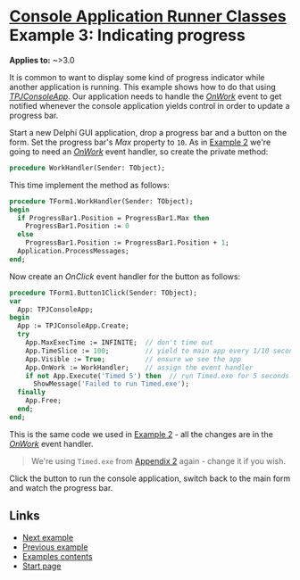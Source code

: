 # [Console Application Runner Classes](../../index.md) Example 3: Indicating progress

**Applies to:** ~>3.0

It is common to want to display some kind of progress indicator while another application is running. This example shows how to do that using [_TPJConsoleApp_](../API/TPJConsoleApp.md). Our application needs to handle the [_OnWork_](../API/TPJCustomConsoleApp-OnWork.md) event to get notified whenever the console application yields control in order to update a progress bar.

Start a new Delphi GUI application, drop a progress bar and a button on the form. Set the progress bar's _Max_ property to `10`. As in [Example 2](./Example2.md) we're going to need an [_OnWork_](../API/TPJCustomConsoleApp-OnWork.md) event handler, so create the private method:

```pascal
procedure WorkHandler(Sender: TObject);
```

This time implement the method as follows:

```pascal
procedure TForm1.WorkHandler(Sender: TObject);
begin
  if ProgressBar1.Position = ProgressBar1.Max then
    ProgressBar1.Position := 0
  else
    ProgressBar1.Position := ProgressBar1.Position + 1;
  Application.ProcessMessages;
end;
```

Now create an _OnClick_ event handler for the button as follows:

```pascal
procedure TForm1.Button1Click(Sender: TObject);
var
  App: TPJConsoleApp;
begin
  App := TPJConsoleApp.Create;
  try
    App.MaxExecTime := INFINITE;  // don't time out
    App.TimeSlice := 100;         // yield to main app every 1/10 second
    App.Visible := True;          // ensure we see the app
    App.OnWork := WorkHandler;    // assign the event handler
    if not App.Execute('Timed 5') then  // run Timed.exe for 5 seconds
      ShowMessage('Failed to run Timed.exe');
  finally
    App.Free;
  end;
end;
```

This is the same code we used in [Example 2](./Example2.md) - all the changes are in the [_OnWork_](../API/TPJCustomConsoleApp-OnWork.md) event handler.

> We're using `Timed.exe` from [Appendix 2](../Appendices/Appendix2.md) again - change it if you wish.

Click the button to run the console application, switch back to the main form and watch the progress bar.

## Links

* [Next example](./Example4.md)
* [Previous example](./Example2.md)
* [Examples contents](../Examples.md)
* [Start page](../../index.md)
